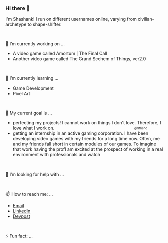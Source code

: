 ### Hi there 👋

<p>
    I'm Shashank! I run on different usernames online, varying from civilian-archetype to shape-shifter.
</p>
<br/>

🔭 I’m currently working on ...
    <ul>
        <li>
            A video game called Amortum | The Final Call
        </li>
        <li>
            Another video game called The Grand Scehem of Things, ver2.0
        </li>
    </ul>
<br/>

🌱 I’m currently learning ...
    <ul>
        <li>
            Game Development
        </li>
        <li>
            Pixel Art
        </li>
    </ul>
<br/>

👯 My current goal is ...
    <ul>
        <li>
            perfecting my projects! I cannot work on things I don't love. Therefore, I love what I work on. &nbsp; &nbsp; &nbsp; &nbsp; &nbsp; &nbsp; &nbsp; &nbsp; &nbsp;                   &nbsp; &nbsp; &nbsp; &nbsp; &nbsp; &nbsp; &nbsp; &nbsp; &nbsp; &nbsp; &nbsp; &nbsp; &nbsp; &nbsp; &nbsp; &nbsp; &nbsp; &nbsp; &nbsp; &nbsp; &nbsp; &nbsp; &nbsp;                 <sub><sup>girlfriend</sup></sub>
        </li>
        <li>
            getting an internship in an active gaming corporation. I have been developing video games with my friends for a long time now. Often, me and my friends fall short in             certain modules of our games. To imagine that work having the profI am excited at the prospect of working in a real environment with professionals and watch
        </li>
    </ul>
<br/>
        
🤔 I’m looking for help with ...

<br/>

📫 How to reach me: ...
    <ul>
        <li>
            <a href='mailto:shash.nerurkar@gmail.com'>Email</a>
        </li>
        <li>
            <a href='https://www.linkedin.com/in/shashank-nerurkar-1bb151171/'>LinkedIn</a>
        </li>
        <li>
            <a href='https://devpost.com/shash-nerurkar?ref_content=user-portfolio&ref_feature=portfolio&ref_medium=global-nav'>Devpost</a>
        </li>
    </ul>
<br/>

⚡ Fun fact: ...

<br/>
